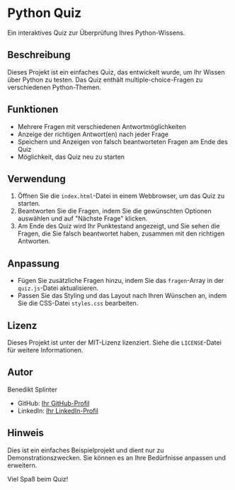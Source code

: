 # Python Quiz

Ein interaktives Quiz zur Überprüfung Ihres Python-Wissens.

## Beschreibung

Dieses Projekt ist ein einfaches Quiz, das entwickelt wurde, um Ihr Wissen über Python zu testen. Das Quiz enthält multiple-choice-Fragen zu verschiedenen Python-Themen.

## Funktionen

- Mehrere Fragen mit verschiedenen Antwortmöglichkeiten
- Anzeige der richtigen Antwort(en) nach jeder Frage
- Speichern und Anzeigen von falsch beantworteten Fragen am Ende des Quiz
- Möglichkeit, das Quiz neu zu starten

## Verwendung

1. Öffnen Sie die `index.html`-Datei in einem Webbrowser, um das Quiz zu starten.
2. Beantworten Sie die Fragen, indem Sie die gewünschten Optionen auswählen und auf "Nächste Frage" klicken.
3. Am Ende des Quiz wird Ihr Punktestand angezeigt, und Sie sehen die Fragen, die Sie falsch beantwortet haben, zusammen mit den richtigen Antworten.

## Anpassung

- Fügen Sie zusätzliche Fragen hinzu, indem Sie das `fragen`-Array in der `quiz.js`-Datei aktualisieren.
- Passen Sie das Styling und das Layout nach Ihren Wünschen an, indem Sie die CSS-Datei `styles.css` bearbeiten.

## Lizenz

Dieses Projekt ist unter der MIT-Lizenz lizenziert. Siehe die `LICENSE`-Datei für weitere Informationen.

## Autor

Benedikt Splinter
- GitHub: [Ihr GitHub-Profil](https://github.com/IhrGitHubProfil)
- LinkedIn: [Ihr LinkedIn-Profil](https://www.linkedin.com/in/IhrLinkedInProfil)

## Hinweis

Dies ist ein einfaches Beispielprojekt und dient nur zu Demonstrationszwecken. Sie können es an Ihre Bedürfnisse anpassen und erweitern.

Viel Spaß beim Quiz!

